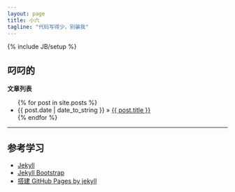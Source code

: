 ```yaml
---
layout: page
title: 小六
tagline: "代码写得少，别骗我"
---
```

{% include JB/setup %}

## 叼叼的

**文章列表**
<ul class="posts">
  {% for post in site.posts %}
    <li><span>{{ post.date | date_to_string }}</span> &raquo; <a href="{{ BASE_PATH }}{{ post.url }}">{{ post.title }}</a></li>
  {% endfor %}
</ul>

---

## 参考学习

<ul>
<li> 
<a href="http://jekyllrb.com/">Jekyll</a>
</li>
<li>
<a href="http://github.com/plusjade/jekyll-bootstrap">Jekyll Bootstrap</a>
</li>
<li>
<a href="http://www.cnblogs.com/BeginMan/p/3549235.html">搭建 GitHub Pages by jekyll</a>
</li>
</ul>


